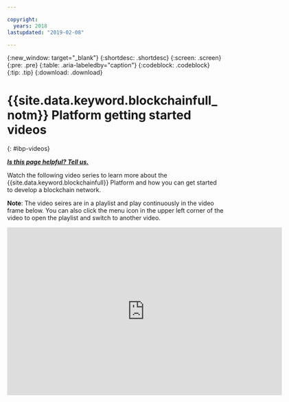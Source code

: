```yaml
---

copyright:
  years: 2018
lastupdated: "2019-02-08"

---
```


{:new_window: target="_blank"}
{:shortdesc: .shortdesc}
{:screen: .screen}
{:pre: .pre}
{:table: .aria-labeledby="caption"}
{:codeblock: .codeblock}
{:tip: .tip}
{:download: .download}


# {{site.data.keyword.blockchainfull_notm}} Platform getting started videos
{: #ibp-videos}


***[Is this page helpful? Tell us.](https://www.surveygizmo.com/s3/4501493/IBM-Blockchain-Documentation)***


Watch the following video series to learn more about the {{site.data.keyword.blockchainfull}} Platform and how you can get started to develop a blockchain network.

**Note**: The video seires are in a playlist and play continuously in the video frame below. You can also click the menu icon in the upper left corner of the video to open the playlist and switch to another video.

<iframe class="embed-responsive-item" id="youtubeplayer" title="Starter Plan videos" type="text/html" width="640" height="390" src="https://www.youtube.com/embed?listType=playlist&list=PL7LSy0eQMvjvBdal2mm74JlcNGMXYSGOe" frameborder="0" webkitallowfullscreen mozallowfullscreen allowfullscreen> </iframe>
